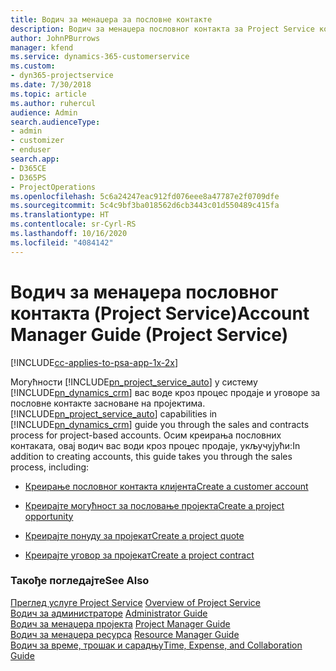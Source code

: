 ```yaml
---
title: Водич за менаџера за пословне контакте
description: Водич за менаџера пословног контакта за Project Service који вас води кроз процес продаје и уговора за пословне контакте засноване на пројектима
author: JohnPBurrows
manager: kfend
ms.service: dynamics-365-customerservice
ms.custom:
- dyn365-projectservice
ms.date: 7/30/2018
ms.topic: article
ms.author: ruhercul
audience: Admin
search.audienceType:
- admin
- customizer
- enduser
search.app:
- D365CE
- D365PS
- ProjectOperations
ms.openlocfilehash: 5c6a24247eac912fd076eee8a47787e2f0709dfe
ms.sourcegitcommit: 5c4c9bf3ba018562d6cb3443c01d550489c415fa
ms.translationtype: HT
ms.contentlocale: sr-Cyrl-RS
ms.lasthandoff: 10/16/2020
ms.locfileid: "4084142"
---
```

# <a name="account-manager-guide-project-service"></a><span data-ttu-id="be513-103">Водич за менаџера пословног контакта (Project Service)</span><span class="sxs-lookup"><span data-stu-id="be513-103">Account Manager Guide (Project Service)</span></span>

[!INCLUDE[cc-applies-to-psa-app-1x-2x](../includes/cc-applies-to-psa-app-1x-2x.md)]

<span data-ttu-id="be513-104">Могућности [!INCLUDE[pn_project_service_auto](../includes/pn-project-service-auto.md)] у систему [!INCLUDE[pn_dynamics_crm](../includes/pn-dynamics-crm.md)] вас воде кроз процес продаје и уговоре за пословне контакте засноване на пројектима.</span><span class="sxs-lookup"><span data-stu-id="be513-104">[!INCLUDE[pn_project_service_auto](../includes/pn-project-service-auto.md)] capabilities in [!INCLUDE[pn_dynamics_crm](../includes/pn-dynamics-crm.md)] guide you through the sales and contracts process for project-based accounts.</span></span> <span data-ttu-id="be513-105">Осим креирања пословних контаката, овај водич вас води кроз процес продаје, укључујући:</span><span class="sxs-lookup"><span data-stu-id="be513-105">In addition to creating accounts, this guide takes you through the sales process, including:</span></span>  
  
-   [<span data-ttu-id="be513-106">Креирање пословног контакта клијента</span><span class="sxs-lookup"><span data-stu-id="be513-106">Create a customer account</span></span>](../psa/create-customer-account.md)  
  
-   [<span data-ttu-id="be513-107">Креирајте могућност за пословање пројекта</span><span class="sxs-lookup"><span data-stu-id="be513-107">Create a project opportunity</span></span>](../psa/create-project-opportunity.md)  
  
-   [<span data-ttu-id="be513-108">Креирајте понуду за пројекат</span><span class="sxs-lookup"><span data-stu-id="be513-108">Create a project quote</span></span>](../psa/create-project-quote.md)  
  
-   [<span data-ttu-id="be513-109">Креирајте уговор за пројекат</span><span class="sxs-lookup"><span data-stu-id="be513-109">Create a project contract</span></span>](../psa/create-project-contract.md)  
  
  
### <a name="see-also"></a><span data-ttu-id="be513-110">Такође погледајте</span><span class="sxs-lookup"><span data-stu-id="be513-110">See Also</span></span>  
 <span data-ttu-id="be513-111">[Преглед услуге Project Service](../psa/overview.md) </span><span class="sxs-lookup"><span data-stu-id="be513-111">[Overview of Project Service](../psa/overview.md) </span></span>  
 <span data-ttu-id="be513-112">[Водич за администраторе](../psa/admin-guide.md) </span><span class="sxs-lookup"><span data-stu-id="be513-112">[Administrator Guide](../psa/admin-guide.md) </span></span>  
 <span data-ttu-id="be513-113">[Водич за менаџера пројекта](../psa/project-manager-guide.md) </span><span class="sxs-lookup"><span data-stu-id="be513-113">[Project Manager Guide](../psa/project-manager-guide.md) </span></span>  
 <span data-ttu-id="be513-114">[Водич за менаџера ресурса](../psa/resource-manager-guide.md) </span><span class="sxs-lookup"><span data-stu-id="be513-114">[Resource Manager Guide](../psa/resource-manager-guide.md) </span></span>  
 [<span data-ttu-id="be513-115">Водич за време, трошак и сарадњу</span><span class="sxs-lookup"><span data-stu-id="be513-115">Time, Expense, and Collaboration Guide</span></span>](../psa/time-expense-collaboration-guide.md)
